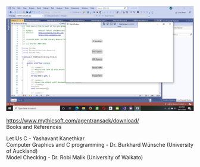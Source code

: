  ![Test](https://github.com/mosesnova/Hound-of-the-Baskerville/blob/main/hound.jpg) <br />
 
https://www.mythicsoft.com/agentransack/download/<br />
 Books and References
 
 Let Us C - Yashavant Kanethkar <br />
 Computer Graphics and C programming - Dr. Burkhard Wünsche (University of Auckland) <br />
 Model Checking - Dr. Robi Malik (University of Waikato)

